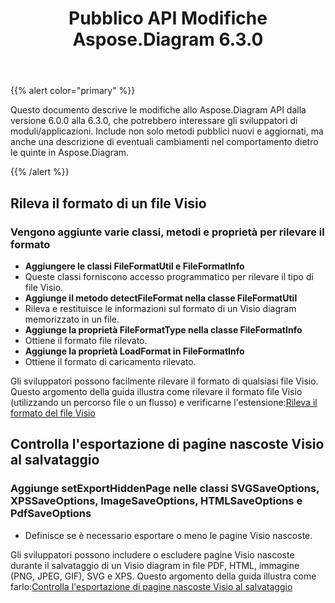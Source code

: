 ﻿---
title: Pubblico API Modifiche Aspose.Diagram 6.3.0
type: docs
weight: 40
url: /it/java/public-api-changes-in-aspose-diagram-6-3-0/
---
{{% alert color="primary" %}} 

Questo documento descrive le modifiche allo Aspose.Diagram API dalla versione 6.0.0 alla 6.3.0, che potrebbero interessare gli sviluppatori di moduli/applicazioni. Include non solo metodi pubblici nuovi e aggiornati, ma anche una descrizione di eventuali cambiamenti nel comportamento dietro le quinte in Aspose.Diagram.

{{% /alert %}} 
## **Rileva il formato di un file Visio**
### **Vengono aggiunte varie classi, metodi e proprietà per rilevare il formato**
- **Aggiungere le classi FileFormatUtil e FileFormatInfo** 
 - Queste classi forniscono accesso programmatico per rilevare il tipo di file Visio.
- **Aggiunge il metodo detectFileFormat nella classe FileFormatUtil** 
 - Rileva e restituisce le informazioni sul formato di un Visio diagram memorizzato in un file.
- **Aggiunge la proprietà FileFormatType nella classe FileFormatInfo** 
 - Ottiene il formato file rilevato.
- **Aggiunge la proprietà LoadFormat in FileFormatInfo** 
 - Ottiene il formato di caricamento rilevato.

 Gli sviluppatori possono facilmente rilevare il formato di qualsiasi file Visio. Questo argomento della guida illustra come rilevare il formato file Visio (utilizzando un percorso file o un flusso) e verificarne l'estensione:[Rileva il formato del file Visio](/diagram/it/java/introduction/#Introduction-DetecttheFormatofVisioFile)
## **Controlla l'esportazione di pagine nascoste Visio al salvataggio**
### **Aggiunge setExportHiddenPage nelle classi SVGSaveOptions, XPSSaveOptions, ImageSaveOptions, HTMLSaveOptions e PdfSaveOptions**
- Definisce se è necessario esportare o meno le pagine Visio nascoste.

 Gli sviluppatori possono includere o escludere pagine Visio nascoste durante il salvataggio di un Visio diagram in file PDF, HTML, immagine (PNG, JPEG, GIF), SVG e XPS. Questo argomento della guida illustra come farlo:[Controlla l'esportazione di pagine nascoste Visio al salvataggio](/diagram/it/java/set-orientation-and-control-the-export-of-hidden-visio-pages-on-saving/#control-the-export-of-hidden-visio-pages-on-saving)
